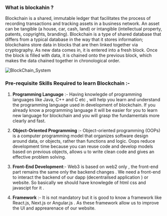### What is blockahin ?

Blockchain is a shared, immutable ledger that facilitates the process of recording transactions and tracking assets in a business network. An asset can be tangible (a house, car, cash, land) or intangible (intellectual property, patents, copyrights, branding). Blockchain is a type of shared database that differs from a typical database in the way that it stores information; blockchains store data in blocks that are then linked together via cryptography. As new data comes in, it is entered into a fresh block. Once the block is filled with data, it is chained onto the previous block, which makes the data chained together in chronological order.



![BlockChain_System](https://user-images.githubusercontent.com/95535448/189102134-4b8ed715-9773-46ed-8e59-b232832e432f.jpg)

### Pre-requisite Skills Required to learn Blockchain :-

1) **Programming Language** :- Having knowlegde of programming languages like Java, C++ and C  etc , will help you learn and understand the programming language used in development of blockchain. If you already know a programming language it will be easier for you to learn new language for blockchain and you will grasp the fundamentals more clearly and fast.

2) **Object-Oriented Programming** :- Object-oriented programming (OOPs) is a computer programming model that organizes software design around data, or objects, rather than functions and logic. Oops reduce development time because you can reuse code and develop models based on previous objects, allows u to write clean code and gives an effective problem solving.

3) **Front-End Development**:- Web3 is based on web2 only , the front-end part remains the same only the backend changes . We need a front-end to interact the backend of our dapp (decentrailsed application ) or website. So basically we should have knowlegde of html css and javascipt for it .

4) **Framework** :- It is not mandatory but it is good to know a framework like React.js, Next.js or Angular.js . As these framework allow us to improve the UI and apprearenace of our website. 